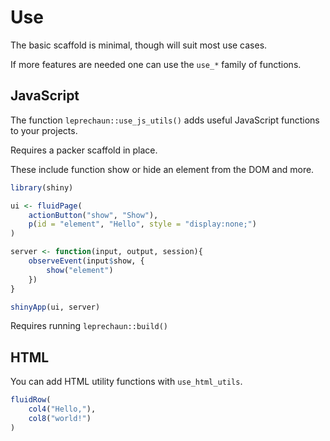 # Use

The basic scaffold is minimal, though will suit most use cases.

If more features are needed one can use the `use_*` family 
of functions.

## JavaScript

The function `leprechaun::use_js_utils()` adds useful 
JavaScript functions to your projects.

<Note type="warning">
Requires a packer scaffold in place.
</Note>

These include function show or hide an element from the DOM 
and more.

```r
library(shiny)

ui <- fluidPage(
	actionButton("show", "Show"),
	p(id = "element", "Hello", style = "display:none;")	
)

server <- function(input, output, session){
	observeEvent(input$show, {
		show("element")
	})
}

shinyApp(ui, server)
```

<Note type="tip">
Requires running <code>leprechaun::build()</code>
</Note>

## HTML

You can add HTML utility functions with `use_html_utils`.

```r
fluidRow(
	col4("Hello,"),
	col8("world!")
)
```
